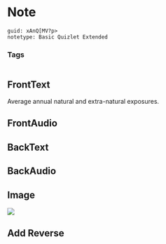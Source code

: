 # Note
```
guid: xAnQ[MV?p>
notetype: Basic Quizlet Extended
```

### Tags
```
```

## FrontText
Average annual natural and extra-natural exposures.

## FrontAudio


## BackText


## BackAudio


## Image
<div><img src="quizlet-0WVdo4mFBy2GsuR1lPqr3A.png"></div>

## Add Reverse

